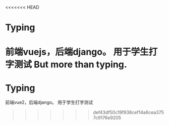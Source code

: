 <<<<<<< HEAD
# Typing
前端vuejs，后端django。
用于学生打字测试
But more than typing.
=======
# Typing
前端vue2，后端django。
用于学生打字测试
>>>>>>> def43df50c19f938cef14a6cea3757c9176e9205
